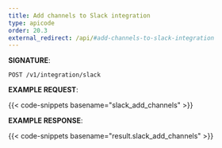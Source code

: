 ```yaml
---
title: Add channels to Slack integration
type: apicode
order: 20.3
external_redirect: /api/#add-channels-to-slack-integration
---
```


**SIGNATURE**:

`POST /v1/integration/slack`

**EXAMPLE REQUEST**:

{{< code-snippets basename="slack_add_channels" >}}

**EXAMPLE RESPONSE**:

{{< code-snippets basename="result.slack_add_channels" >}}

